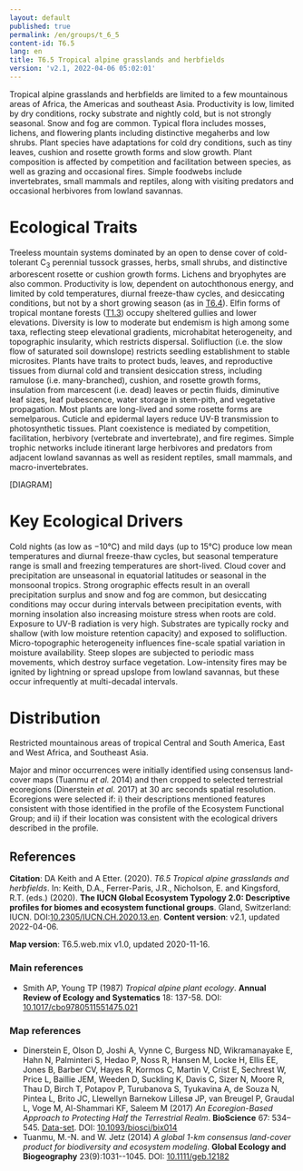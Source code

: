 ```yaml
---
layout: default
published: true
permalink: /en/groups/t_6_5
content-id: T6.5
lang: en
title: T6.5 Tropical alpine grasslands and herbfields
version: 'v2.1, 2022-04-06 05:02:01'
---
```


Tropical alpine grasslands and herbfields are limited to a few mountainous areas of Africa, the Americas and southeast Asia. Productivity is low, limited by dry conditions, rocky substrate and nightly cold, but is not strongly seasonal. Snow and fog are common. Typical flora includes mosses, lichens, and flowering plants including distinctive megaherbs and low shrubs. Plant species have adaptations for cold dry conditions, such as tiny leaves, cushion and rosette growth forms and slow growth. Plant composition is affected by competition and facilitation between species, as well as grazing and occasional fires. Simple foodwebs include invertebrates, small mammals and reptiles, along with visiting predators and occasional herbivores from lowland savannas.

# Ecological Traits
 
Treeless mountain systems dominated by an open to dense cover of cold-tolerant C<sub>3</sub> perennial tussock grasses, herbs, small shrubs, and distinctive arborescent rosette or cushion growth forms. Lichens and bryophytes are also common. Productivity is low, dependent on autochthonous energy, and limited by cold temperatures, diurnal freeze-thaw cycles, and desiccating conditions, but not by a short growing season (as in [T6.4](/explore/groups/T6.4)). Elfin forms of tropical montane forests ([T1.3](/explore/groups/T1.3)) occupy sheltered gullies and lower elevations. Diversity is low to moderate but endemism is high among some taxa, reflecting steep elevational gradients, microhabitat heterogeneity, and topographic insularity, which restricts dispersal. Solifluction (i.e. the slow flow of saturated soil downslope) restricts seedling establishment to stable microsites. Plants have traits to protect buds, leaves, and reproductive tissues from diurnal cold and transient desiccation stress, including ramulose (i.e. many-branched), cushion, and rosette growth forms, insulation from marcescent (i.e. dead) leaves or pectin fluids, diminutive leaf sizes, leaf pubescence, water storage in stem-pith, and vegetative propagation. Most plants are long-lived and some rosette forms are semelparous. Cuticle and epidermal layers reduce UV-B transmission to photosynthetic tissues. Plant coexistence is mediated by competition, facilitation, herbivory (vertebrate and invertebrate), and fire regimes. Simple trophic networks include itinerant large herbivores and predators from adjacent lowland savannas as well as resident reptiles, small mammals, and macro-invertebrates.

[DIAGRAM]

# Key Ecological Drivers
 
Cold nights (as low as −10°C) and mild days (up to 15°C) produce low mean temperatures and diurnal freeze-thaw cycles, but seasonal temperature range is small and freezing temperatures are short-lived. Cloud cover and precipitation are unseasonal in equatorial latitudes or seasonal in the monsoonal tropics. Strong orographic effects result in an overall precipitation surplus and snow and fog are common, but desiccating conditions may occur during intervals between precipitation events, with morning insolation also increasing moisture stress when roots are cold. Exposure to UV-B radiation is very high. Substrates are typically rocky and shallow (with low moisture retention capacity) and exposed to solifluction. Micro-topographic heterogeneity influences fine-scale spatial variation in moisture availability. Steep slopes are subjected to periodic mass movements, which destroy surface vegetation. Low-intensity fires may be ignited by lightning or spread upslope from lowland savannas, but these occur infrequently at multi-decadal intervals.
 
# Distribution
 
Restricted mountainous areas of tropical Central and South America, East and West Africa, and Southeast Asia.

Major and minor occurrences were initially identified using consensus land-cover maps (Tuanmu _et al._ 2014) and then cropped to selected terrestrial ecoregions (Dinerstein _et al._ 2017) at 30 arc seconds spatial resolution. Ecoregions were selected if: i) their descriptions mentioned features consistent with those identified in the profile of the Ecosystem Functional Group; and ii) if their location was consistent with the ecological drivers described in the profile.

## References

**Citation**: DA Keith and A Etter. (2020). *T6.5 Tropical alpine grasslands and herbfields*. In: Keith, D.A., Ferrer-Paris, J.R., Nicholson, E. and Kingsford, R.T. (eds.) (2020). **The IUCN Global Ecosystem Typology 2.0: Descriptive profiles for biomes and ecosystem functional groups**. Gland, Switzerland: IUCN. DOI:[10.2305/IUCN.CH.2020.13.en](https://doi.org/10.2305/IUCN.CH.2020.13.en).
**Content version**: v2.1, updated 2022-04-06.

**Map version**: T6.5.web.mix v1.0, updated 2020-11-16.

### Main references
* Smith AP, Young TP  (1987) *Tropical alpine plant ecology*. **Annual Review of Ecology and Systematics** 18: 137-58. DOI: [10.1017/cbo9780511551475.021](http://doi.org/10.1017/cbo9780511551475.021)

### Map references
* Dinerstein E, Olson D, Joshi A, Vynne C, Burgess ND, Wikramanayake E, Hahn N, Palminteri S, Hedao P, Noss R, Hansen M, Locke H, Ellis EE, Jones B, Barber CV, Hayes R, Kormos C, Martin V, Crist E, Sechrest W, Price L, Baillie JEM, Weeden D, Suckling K, Davis C, Sizer N, Moore R, Thau D, Birch T, Potapov P, Turubanova S, Tyukavina A, de Souza N, Pintea L, Brito JC, Llewellyn Barnekow Lillesø JP, van Breugel P, Graudal L, Voge M, Al-Shammari KF, Saleem M  (2017) *An Ecoregion-Based Approach to Protecting Half the Terrestrial Realm*. **BioScience** 67: 534–545. [Data-set](https://ecoregions2017.appspot.com/). DOI: [10.1093/biosci/bix014](http://doi.org/10.1093/biosci/bix014)
* Tuanmu, M.-N. and W. Jetz (2014) *A global 1-km consensus land-cover product for biodiversity and ecosystem modeling*. **Global Ecology and Biogeography** 23(9):1031--1045. DOI: [10.1111/geb.12182](http://doi.org/10.1111/geb.12182)
